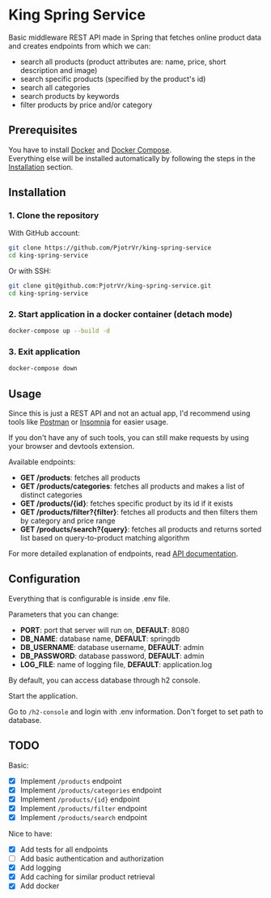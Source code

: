 # King Spring Service

Basic middleware REST API made in Spring that fetches online product data and creates
endpoints from which we can:

-   search all products (product attributes are: name, price, short description and image)
-   search specific products (specified by the product's id)
-   search all categories
-   search products by keywords
-   filter products by price and/or category

## Prerequisites

You have to install [Docker](https://www.docker.com/products/docker-desktop/) and [Docker Compose](https://docs.docker.com/compose/install/). <br>
Everything else will be installed automatically by following the steps in the [Installation](#installation) section.

## Installation

### 1. Clone the repository

With GitHub account:

```sh
git clone https://github.com/PjotrVr/king-spring-service
cd king-spring-service
```

Or with SSH:

```sh
git clone git@github.com:PjotrVr/king-spring-service.git
cd king-spring-service
```

### 2. Start application in a docker container (detach mode)

```sh
docker-compose up --build -d
```

### 3. Exit application

```sh
docker-compose down
```

## Usage

Since this is just a REST API and not an actual app, I'd recommend using tools like [Postman](https://www.postman.com/) or [Insomnia](https://insomnia.rest/) for easier usage.

If you don't have any of such tools, you can still make requests by using your browser and devtools extension.

Available endpoints:

-   **GET /products**: fetches all products
-   **GET /products/categories**: fetches all products and makes a list of distinct categories
-   **GET /products/{id}**: fetches specific product by its id if it exists
-   **GET /products/filter?{filter}**: fetches all products and then filters them by category and price range
-   **GET /products/search?{query}**: fetches all products and returns sorted list based on query-to-product matching algorithm

For more detailed explanation of endpoints, read [API documentation](API_DOCS.md).

## Configuration

Everything that is configurable is inside .env file.

Parameters that you can change:

-   **PORT**: port that server will run on, **DEFAULT**: 8080
-   **DB_NAME**: database name, **DEFAULT**: springdb
-   **DB_USERNAME**: database username, **DEFAULT**: admin
-   **DB_PASSWORD**: database password, **DEFAULT**: admin
-   **LOG_FILE**: name of logging file, **DEFAULT**: application.log

By default, you can access database through h2 console.

Start the application.

Go to `/h2-console` and login with .env information. Don't forget to set path to database.

## TODO

Basic:

-   [x] Implement `/products` endpoint
-   [x] Implement `/products/categories` endpoint
-   [x] Implement `/products/{id}` endpoint
-   [x] Implement `/products/filter` endpoint
-   [x] Implement `/products/search` endpoint

Nice to have:

-   [x] Add tests for all endpoints
-   [ ] Add basic authentication and authorization
-   [x] Add logging
-   [x] Add caching for similar product retrieval
-   [x] Add docker
